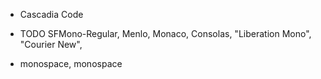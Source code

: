 
- Cascadia Code

- TODO SFMono-Regular, Menlo, Monaco, Consolas, "Liberation Mono", "Courier New",

- monospace, monospace
